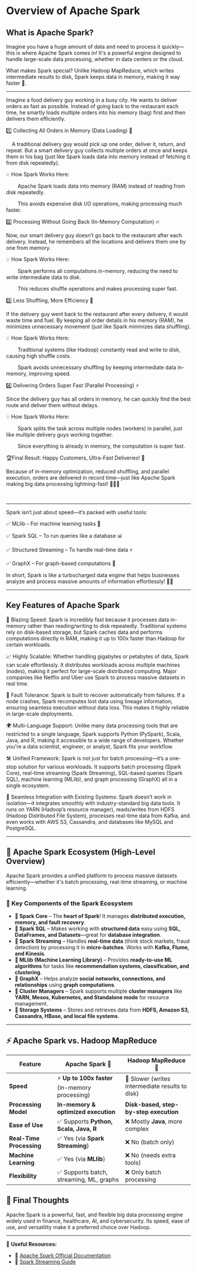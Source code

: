 
# Overview of Apache Spark
## What is Apache Spark?

Imagine you have a huge amount of data and need to process it quickly—this is where Apache Spark comes in! It's a powerful engine designed to handle large-scale data processing, whether in data centers or the cloud.

What makes Spark special? Unlike Hadoop MapReduce, which writes intermediate results to disk, Spark keeps data in memory, making it way faster 🚀.

---

Imagine a food delivery guy working in a busy city. He wants to deliver orders as fast as possible. Instead of going back to the restaurant each time, he smartly loads multiple orders into his memory (bag) first and then delivers them efficiently.

1️⃣ Collecting All Orders in Memory (Data Loading) 🧠

&nbsp;&nbsp;&nbsp;&nbsp;A traditional delivery guy would pick up one order, deliver it, return, and repeat. But a smart delivery guy collects multiple orders at once and keeps them in his bag (just like Spark loads data into memory instead of fetching it from disk repeatedly).

💡 How Spark Works Here:

&nbsp;&nbsp;&nbsp;&nbsp;&nbsp;&nbsp;&nbsp;&nbsp;Apache Spark loads data into memory (RAM) instead of reading from disk repeatedly.

&nbsp;&nbsp;&nbsp;&nbsp;&nbsp;&nbsp;&nbsp;&nbsp;This avoids expensive disk I/O operations, making processing much faster.


2️⃣ Processing Without Going Back (In-Memory Computation) 🔥

Now, our smart delivery guy doesn’t go back to the restaurant after each delivery. Instead, he remembers all the locations and delivers them one by one from memory.

💡 How Spark Works Here:

&nbsp;&nbsp;&nbsp;&nbsp;&nbsp;&nbsp;&nbsp;&nbsp;Spark performs all computations in-memory, reducing the need to write intermediate data to disk.

&nbsp;&nbsp;&nbsp;&nbsp;&nbsp;&nbsp;&nbsp;&nbsp;This reduces shuffle operations and makes processing super fast.




3️⃣ Less Shuffling, More Efficiency 🚀

If the delivery guy went back to the restaurant after every delivery, it would waste time and fuel. By keeping all order details in his memory (RAM), he minimizes unnecessary movement (just like Spark minimizes data shuffling).

💡 How Spark Works Here:

&nbsp;&nbsp;&nbsp;&nbsp;&nbsp;&nbsp;&nbsp;&nbsp;Traditional systems (like Hadoop) constantly read and write to disk, causing high shuffle costs.

&nbsp;&nbsp;&nbsp;&nbsp;&nbsp;&nbsp;&nbsp;&nbsp;Spark avoids unnecessary shuffling by keeping intermediate data in-memory, improving speed.


4️⃣ Delivering Orders Super Fast (Parallel Processing) ⚡

Since the delivery guy has all orders in memory, he can quickly find the best route and deliver them without delays.

💡 How Spark Works Here:

&nbsp;&nbsp;&nbsp;&nbsp;&nbsp;&nbsp;&nbsp;&nbsp;Spark splits the task across multiple nodes (workers) in parallel, just like multiple delivery guys working together.

&nbsp;&nbsp;&nbsp;&nbsp;&nbsp;&nbsp;&nbsp;&nbsp;Since everything is already in memory, the computation is super fast.

🏆Final Result: Happy Customers, Ultra-Fast Deliveries! 🎉

Because of in-memory optimization, reduced shuffling, and parallel execution, orders are delivered in record time—just like Apache Spark making big data processing lightning-fast! 🚴‍♂️💨

&nbsp;

---

Spark isn’t just about speed—it’s packed with useful tools:

✅ MLlib – For machine learning tasks 🤖

✅ Spark SQL – To run queries like a database 📊

✅ Structured Streaming – To handle real-time data ⚡

✅ GraphX – For graph-based computations 🔗


In short, Spark is like a turbocharged data engine that helps businesses analyze and process massive amounts of information effortlessly! 🚀✨

---

## Key Features of Apache Spark

🚀 Blazing Speed: Spark is incredibly fast because it processes data in-memory rather than reading/writing to disk repeatedly. Traditional systems rely on disk-based storage, but Spark caches data and performs computations directly in RAM, making it up to 100x faster than Hadoop for certain workloads.

📈 Highly Scalable: Whether handling gigabytes or petabytes of data, Spark can scale effortlessly. It distributes workloads across multiple machines (nodes), making it perfect for large-scale distributed computing. Major companies like Netflix and Uber use Spark to process massive datasets in real time.

🔄 Fault Tolerance: Spark is built to recover automatically from failures. If a node crashes, Spark recomputes lost data using lineage information, ensuring seamless execution without data loss. This makes it highly reliable in large-scale deployments.

🌍 Multi-Language Support: Unlike many data processing tools that are restricted to a single language, Spark supports Python (PySpark), Scala, Java, and R, making it accessible to a wide range of developers. Whether you're a data scientist, engineer, or analyst, Spark fits your workflow.

🛠 Unified Framework: Spark is not just for batch processing—it’s a one-stop solution for various workloads. It supports batch processing (Spark Core), real-time streaming (Spark Streaming), SQL-based queries (Spark SQL), machine learning (MLlib), and graph processing (GraphX) all in a single ecosystem.

🔗 Seamless Integration with Existing Systems: Spark doesn’t work in isolation—it integrates smoothly with industry-standard big data tools. It runs on YARN (Hadoop’s resource manager), reads/writes from HDFS (Hadoop Distributed File System), processes real-time data from Kafka, and even works with AWS S3, Cassandra, and databases like MySQL and PostgreSQL.

---

## 🚀 Apache Spark Ecosystem (High-Level Overview)

Apache Spark provides a unified platform to process massive datasets efficiently—whether it's batch processing, real-time streaming, or machine learning.


### 🔑 Key Components of the Spark Ecosystem

- **🔹 Spark Core** – The **heart of Spark**! It manages **distributed execution, memory, and fault recovery**.
- **🔹 Spark SQL** – Makes working with **structured data** easy using **SQL, DataFrames, and Datasets**—great for **database integration**.
- **🔹 Spark Streaming** – Handles **real-time data** (think stock markets, fraud detection) by processing it in **micro-batches**. Works with **Kafka, Flume, and Kinesis**.
- **🔹 MLlib (Machine Learning Library)** – Provides **ready-to-use ML algorithms** for tasks like **recommendation systems, classification, and clustering**.
- **🔹 GraphX** – Helps analyze **social networks, connections, and relationships** using **graph computations**.
- **🔹 Cluster Managers** – Spark supports multiple **cluster managers** like **YARN, Mesos, Kubernetes, and Standalone mode** for resource management.
- **🔹 Storage Systems** – Stores and retrieves data from **HDFS, Amazon S3, Cassandra, HBase, and local file systems**.

---

## ⚡ Apache Spark vs. Hadoop MapReduce

| Feature           | Apache Spark 🚀 | Hadoop MapReduce 🐘 |
|------------------|----------------|---------------------|
| **Speed**        | ⚡ **Up to 100x faster** (in-memory processing) | 🐢 Slower (writes intermediate results to disk) |
| **Processing Model** | **In-memory & optimized execution** | **Disk-based, step-by-step execution** |
| **Ease of Use**  | ✅ Supports **Python, Scala, Java, R** | ❌ Mostly **Java**, more complex |
| **Real-Time Processing** | ✅ Yes (via **Spark Streaming**) | ❌ No (batch only) |
| **Machine Learning** | ✅ Yes (via **MLlib**) | ❌ No (needs extra tools) |
| **Flexibility** | ✅ Supports batch, streaming, ML, graphs | ❌ Only batch processing |




## 🎯 Final Thoughts

Apache Spark is a powerful, fast, and flexible big data processing engine widely used in finance, healthcare, AI, and cybersecurity. Its speed, ease of use, and versatility make it a preferred choice over Hadoop.

---

🔗 **Useful Resources:**  
- 📖 [Apache Spark Official Documentation](https://spark.apache.org/docs/latest/)  
- 📡 [Spark Streaming Guide](https://spark.apache.org/docs/latest/streaming-programming-guide.html)

